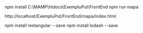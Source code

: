 npm install
C:\MAMP\htdocs\ExempluPut\FrontEnd
npm run mapa

http://localhost/ExempluPut/FrontEnd/mapa/index.html


npm install restangular --save
npm install lodash --save



